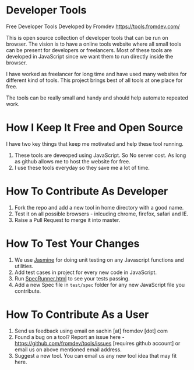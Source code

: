 # Developer Tools
Free Developer Tools Developed by Fromdev https://tools.fromdev.com/

This is open source collection of developer tools that can be run on browser. The vision is to have a online tools website where all small tools can be present for developers or freelancers. Most of these tools are developed in JavaScript since we want them to run directly inside the browser. 

I have worked as freelancer for long time and have used many websites for different kind of tools. This project brings best of all tools at one place for free.

The tools can be really small and handy and should help automate repeated work.

# How I Keep It Free and Open Source 
I have two key things that keep me motivated and help these tool running.

1. These tools are deveoped using JavaScript. So No server cost. As long as github allows me to host the website for free.
2. I use these tools everyday so they save me a lot of time. 

# How To Contribute As Developer

1. Fork the repo and add a new tool in home directory with a good name. 
2. Test it on all possible browsers - inlcuding chrome, firefox, safari and IE. 
3. Raise a Pull Request to merge it into master. 

# How To Test Your Changes
1. We use [Jasmine](https://jasmine.github.io/) for doing unit testing on any Javascript functions and utilities.
2. Add test cases in project for every new code in JavaScript.
3. Run [SpecRunner.html](https://tools.fromdev.com/test/SpecRunner.html) to see your tests passing.
4. Add a new Spec file in <code>test/spec</code> folder for any new JavaScript file you contribute.


# How To Contribute As a User

1. Send us feedback using email on sachin [at] fromdev [dot] com 
2. Found a bug on a tool? Report an issue here - https://github.com/fromdev/tools/issues [requires github account] or email us on above mentioned email address.
3. Suggest a new tool. You can email us any new tool idea that may fit here.

